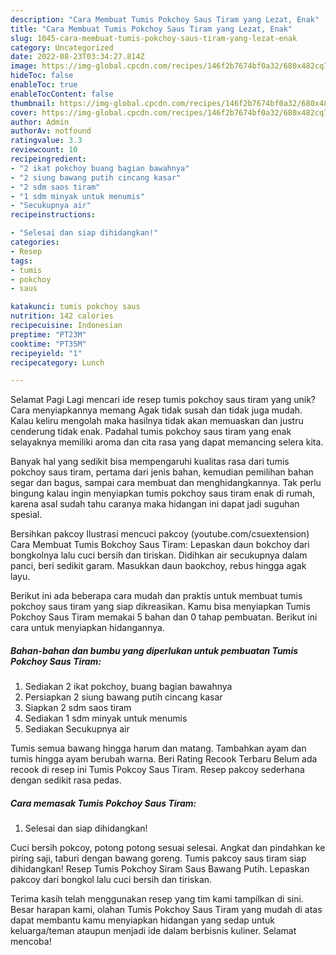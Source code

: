 ```yaml
---
description: "Cara Membuat Tumis Pokchoy Saus Tiram yang Lezat, Enak"
title: "Cara Membuat Tumis Pokchoy Saus Tiram yang Lezat, Enak"
slug: 1045-cara-membuat-tumis-pokchoy-saus-tiram-yang-lezat-enak
category: Uncategorized
date: 2022-08-23T03:34:27.814Z
image: https://img-global.cpcdn.com/recipes/146f2b7674bf0a32/680x482cq70/tumis-pokchoy-saus-tiram-foto-resep-utama.jpg
hideToc: false
enableToc: true
enableTocContent: false
thumbnail: https://img-global.cpcdn.com/recipes/146f2b7674bf0a32/680x482cq70/tumis-pokchoy-saus-tiram-foto-resep-utama.jpg
cover: https://img-global.cpcdn.com/recipes/146f2b7674bf0a32/680x482cq70/tumis-pokchoy-saus-tiram-foto-resep-utama.jpg
author: Admin
authorAv: notfound
ratingvalue: 3.3
reviewcount: 10
recipeingredient:
- "2 ikat pokchoy buang bagian bawahnya"
- "2 siung bawang putih cincang kasar"
- "2 sdm saos tiram"
- "1 sdm minyak untuk menumis"
- "Secukupnya air"
recipeinstructions:

- "Selesai dan siap dihidangkan!"
categories:
- Resep
tags:
- tumis
- pokchoy
- saus

katakunci: tumis pokchoy saus 
nutrition: 142 calories
recipecuisine: Indonesian
preptime: "PT23M"
cooktime: "PT35M"
recipeyield: "1"
recipecategory: Lunch

---
```



Selamat Pagi Lagi mencari ide resep tumis pokchoy saus tiram yang unik? Cara menyiapkannya memang Agak tidak susah dan tidak juga mudah. Kalau keliru mengolah maka hasilnya tidak akan memuaskan dan justru cenderung tidak enak. Padahal tumis pokchoy saus tiram yang enak selayaknya memiliki aroma dan cita rasa yang dapat memancing selera kita.


Banyak hal yang sedikit bisa mempengaruhi kualitas rasa dari tumis pokchoy saus tiram, pertama dari jenis bahan, kemudian pemilihan bahan segar dan bagus, sampai cara membuat dan menghidangkannya. Tak perlu bingung kalau ingin menyiapkan tumis pokchoy saus tiram enak di rumah, karena asal sudah tahu caranya maka hidangan ini dapat jadi suguhan spesial.

Bersihkan pakcoy Ilustrasi mencuci pakcoy (youtube.com/csuextension) Cara Membuat Tumis Bokchoy Saus Tiram: Lepaskan daun bokchoy dari bongkolnya lalu cuci bersih dan tiriskan. Didihkan air secukupnya dalam panci, beri sedikit garam. Masukkan daun baokchoy, rebus hingga agak layu.


Berikut ini ada beberapa cara mudah dan praktis untuk membuat tumis pokchoy saus tiram yang siap dikreasikan. Kamu bisa menyiapkan Tumis Pokchoy Saus Tiram memakai 5 bahan dan 0 tahap pembuatan. Berikut ini cara untuk menyiapkan hidangannya.

<!--inarticleads1-->

##### Bahan-bahan dan bumbu yang diperlukan untuk pembuatan Tumis Pokchoy Saus Tiram:

1. Sediakan 2 ikat pokchoy, buang bagian bawahnya
1. Persiapkan 2 siung bawang putih cincang kasar
1. Siapkan 2 sdm saos tiram
1. Sediakan 1 sdm minyak untuk menumis
1. Sediakan Secukupnya air


Tumis semua bawang hingga harum dan matang. Tambahkan ayam dan tumis hingga ayam berubah warna. Beri Rating Recook Terbaru Belum ada recook di resep ini Tumis Pokcoy Saus Tiram. Resep pakcoy sederhana dengan sedikit rasa pedas. 

<!--inarticleads2-->

##### Cara memasak Tumis Pokchoy Saus Tiram:


1. Selesai dan siap dihidangkan!

Cuci bersih pokcoy, potong potong sesuai selesai. Angkat dan pindahkan ke piring saji, taburi dengan bawang goreng. Tumis pakcoy saus tiram siap dihidangkan! Resep Tumis Pokchoy Siram Saus Bawang Putih. Lepaskan pakcoy dari bongkol lalu cuci bersih dan tiriskan. 

Terima kasih telah menggunakan resep yang tim kami tampilkan di sini. Besar harapan kami, olahan Tumis Pokchoy Saus Tiram yang mudah di atas dapat membantu kamu menyiapkan hidangan yang sedap untuk keluarga/teman ataupun menjadi ide dalam berbisnis kuliner. Selamat mencoba!
